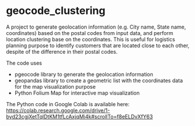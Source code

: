 # geocode_clustering
A project to generate geolocation information (e.g. City name, State name, coordinates) based on the postal codes from input data, and perform location clustering base on the coordinates. This is useful for logistics planning purpose to identify customers that are located close to each other, despite of the difference in their postal codes.

The code uses 
- pgeocode library to generate the geolocation information
- geopandas library to create a geometric list with the coordinates data for the map visualization purpose
- Python Folium Map for interactive map visualization

The Python code in Google Colab is available here: 
https://colab.research.google.com/drive/1-byd23cgjXetTqlDtKM1tfLcAxjqMi4k#scrollTo=f8eELDvXfY63
